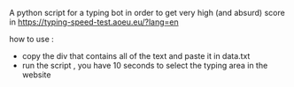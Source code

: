 A python script for a typing bot in order to get very high (and absurd) score in https://typing-speed-test.aoeu.eu/?lang=en

how to use : 
- copy the div that contains all of the text and paste it in data.txt
- run the script , you have 10 seconds to select the typing area in the website
